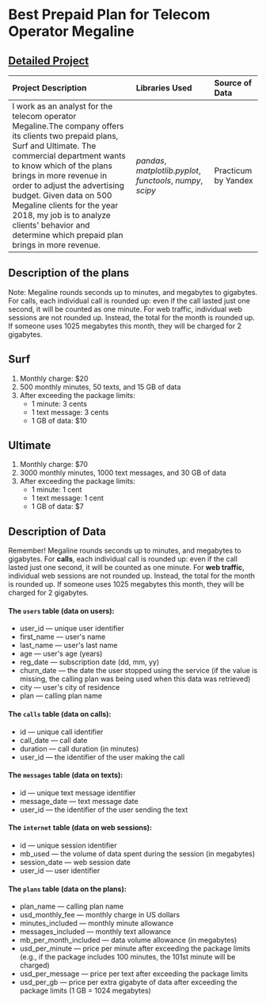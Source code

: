 # Best Prepaid Plan for Telecom Operator Megaline
## [Detailed Project](https://nbviewer.org/github/davidefilosa/BestPrepaidPlan/blob/master/BestPrepaidPlan.ipynb)

| Project Description | Libraries Used | Source of Data |
| :---------------------- | :---------------------- | :---------------------- | 
| I work as an analyst for the telecom operator Megaline.The company offers its clients two prepaid plans, Surf and Ultimate. The commercial department wants to know which of the plans brings in more revenue in order to adjust the advertising budget. Given data on 500 Megaline clients for the year 2018, my job is to analyze clients' behavior and determine which prepaid plan brings in more revenue. | *pandas*, *matplotlib.pyplot*, *functools*, *numpy*, *scipy* | Practicum by Yandex |


## Description of the plans

Note: Megaline rounds seconds up to minutes, and megabytes to gigabytes. For calls, each individual call is rounded up: even if the call lasted just one second, it will be counted as one minute. For web traffic, individual web sessions are not rounded up. Instead, the total for the month is rounded up. If someone uses 1025 megabytes this month, they will be charged for 2 gigabytes.

## Surf

1. Monthly charge: $20
2. 500 monthly minutes, 50 texts, and 15 GB of data
3. After exceeding the package limits:
   - 1 minute: 3 cents
   - 1 text message: 3 cents
   - 1 GB of data: $10
  
## Ultimate

1. Monthly charge: $70
2. 3000 monthly minutes, 1000 text messages, and 30 GB of data
3. After exceeding the package limits:
   - 1 minute: 1 cent
   - 1 text message: 1 cent
   - 1 GB of data: $7


## Description of Data

Remember! Megaline rounds seconds up to minutes, and megabytes to gigabytes. For **calls**, each individual call is rounded up: even if the call lasted just one second, it will be counted as one minute. For **web traffic**, individual web sessions are not rounded up. Instead, the total for the month is rounded up. If someone uses 1025 megabytes this month, they will be charged for 2 gigabytes.

#### The `users` table (data on users):

- user_id — unique user identifier
- first_name — user's name
- last_name — user's last name
- age — user's age (years)
- reg_date — subscription date (dd, mm, yy)
- churn_date — the date the user stopped using the service (if the value is missing, the calling plan was being used when this data was retrieved)
- city — user's city of residence
- plan — calling plan name

#### The `calls` table (data on calls):

- id — unique call identifier
- call_date — call date
- duration — call duration (in minutes)
- user_id — the identifier of the user making the call

#### The `messages` table (data on texts):

- id — unique text message identifier
- message_date — text message date
- user_id — the identifier of the user sending the text

#### The `internet` table (data on web sessions):
- id — unique session identifier
- mb_used — the volume of data spent during the session (in megabytes)
- session_date — web session date
- user_id — user identifier

#### The `plans` table (data on the plans):

- plan_name — calling plan name
- usd_monthly_fee — monthly charge in US dollars
- minutes_included — monthly minute allowance
- messages_included — monthly text allowance
- mb_per_month_included — data volume allowance (in megabytes)
- usd_per_minute — price per minute after exceeding the package limits (e.g., if the package includes 100 minutes, the 101st minute will be charged)
- usd_per_message — price per text after exceeding the package limits
- usd_per_gb — price per extra gigabyte of data after exceeding the package limits (1 GB = 1024 megabytes)
